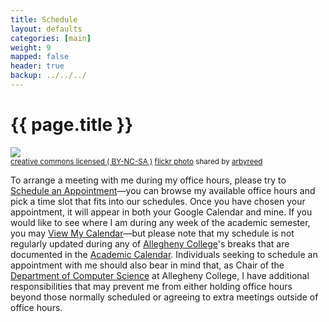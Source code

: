 ```yaml
---
title: Schedule
layout: defaults
categories: [main]
weight: 9
mapped: false
header: true
backup: ../../../
---
```


# {{ page.title }}

<a title="Wired" href="http://flickr.com/photos/19779889@N00/10406520975"><img class="img-responsive-tight" src="http://farm4.static.flickr.com/3743/10406520975_8a9ae685c4_z.jpg" /></a><br /><small><a href="http://creativecommons.org/licenses/by-nc-sa/2.0/">creative commons licensed ( BY-NC-SA )</a> <a title="Wired" href="http://flickr.com/photos/19779889@N00/10406520975">flickr photo</a> shared by <a href="http://flickr.com/people/19779889@N00">arbyreed</a></small>

To arrange a meeting with me during my office hours, please try to <a
href="https://www.google.com/calendar/selfsched?sstoken=UU9NbDBvclJCQjlQfGRlZmF1bHR8YTlkNzM1MzFiMTUxNDhhYTc2ZDI2MDhmM2ZiZWJjZGE">Schedule
an Appointment</a>&mdash;you can browse my available office hours and pick a time slot that fits into our schedules.
Once you have chosen your appointment, it will appear in both your Google Calendar and mine. If you would like to see
where I am during any week of the academic semester, you may <a
href="http://www.google.com/calendar/embed?src=gkapfham%40allegheny.edu&ctz=America/New_York">View My
Calendar</a>&mdash;but please note that my schedule is not regularly updated during any of <a
href="http://www.allegheny.edu">Allegheny College</a>'s breaks that are documented in the <a href =
"http://sites.allegheny.edu/dean/academic-calendar/">Academic Calendar</a>. Individuals seeking to schedule an
appointment with me should also bear in mind that, as Chair of the [Department of Computer
Science](http://www.cs.allegheny.edu) at Allegheny College, I have additional responsibilities that may prevent me from
either holding office hours beyond those normally scheduled or agreeing to extra meetings outside of office hours.




